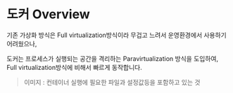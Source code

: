 # 도커 Overview

기존 가상화 방식은 Full virtualization방식이라 
무겁고 느려서 운영환경에서 사용하기 어려웠으나,

도커는 프로세스가 실행되는 공간을 격리하는 Paravirtualization 방식을 도입하여, 
Full virtualization방식에 비해서 빠르게 동작합니다.

> 이미지 : 컨테이너 실행에 필요한 파일과 설정값등을 포함하고 있는 것



